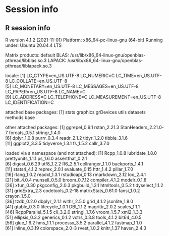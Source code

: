 # Session info

## R session info

R version 4.1.2 (2021-11-01)
Platform: x86_64-pc-linux-gnu (64-bit)
Running under: Ubuntu 20.04.4 LTS

Matrix products: default
BLAS:   /usr/lib/x86_64-linux-gnu/openblas-pthread/libblas.so.3
LAPACK: /usr/lib/x86_64-linux-gnu/openblas-pthread/liblapack.so.3

locale:
 [1] LC_CTYPE=en_US.UTF-8       LC_NUMERIC=C               LC_TIME=en_US.UTF-8        LC_COLLATE=en_US.UTF-8    
 [5] LC_MONETARY=en_US.UTF-8    LC_MESSAGES=en_US.UTF-8    LC_PAPER=en_US.UTF-8       LC_NAME=C                 
 [9] LC_ADDRESS=C               LC_TELEPHONE=C             LC_MEASUREMENT=en_US.UTF-8 LC_IDENTIFICATION=C       

attached base packages:
[1] stats     graphics  grDevices utils     datasets  methods   base     

other attached packages:
 [1] ggrepel_0.9.1        rstan_2.21.3         StanHeaders_2.21.0-7 forcats_0.5.1        stringr_1.4.0       
 [6] dplyr_1.0.8          purrr_0.3.4          readr_2.1.2          tidyr_1.2.0          tibble_3.1.6        
[11] ggplot2_3.3.5        tidyverse_1.3.1      fs_1.5.2             callr_3.7.0         

loaded via a namespace (and not attached):
 [1] Rcpp_1.0.8         lubridate_1.8.0    prettyunits_1.1.1  ps_1.6.0           assertthat_0.2.1  
 [6] digest_0.6.29      utf8_1.2.2         R6_2.5.1           cellranger_1.1.0   backports_1.4.1   
[11] stats4_4.1.2       reprex_2.0.1       evaluate_0.15      httr_1.4.2         pillar_1.7.0      
[16] rlang_1.0.2        readxl_1.3.1       rstudioapi_0.13    rmarkdown_2.12     loo_2.4.1         
[21] bit_4.0.4          munsell_0.5.0      broom_0.7.12       compiler_4.1.2     modelr_0.1.8      
[26] xfun_0.30          pkgconfig_2.0.3    pkgbuild_1.3.1     htmltools_0.5.2    tidyselect_1.1.2  
[31] gridExtra_2.3      codetools_0.2-18   matrixStats_0.61.0 fansi_1.0.2        crayon_1.5.0      
[36] tzdb_0.2.0         dbplyr_2.1.1       withr_2.5.0        grid_4.1.2         jsonlite_1.8.0    
[41] gtable_0.3.0       lifecycle_1.0.1    DBI_1.1.2          magrittr_2.0.2     scales_1.1.1      
[46] RcppParallel_5.1.5 cli_3.2.0          stringi_1.7.6      vroom_1.5.7        xml2_1.3.3        
[51] ellipsis_0.3.2     generics_0.1.2     vctrs_0.3.8        tools_4.1.2        bit64_4.0.5       
[56] glue_1.6.2         hms_1.1.1          processx_3.5.2     parallel_4.1.2     fastmap_1.1.0     
[61] inline_0.3.19      colorspace_2.0-3   rvest_1.0.2        knitr_1.37         haven_2.4.3       
